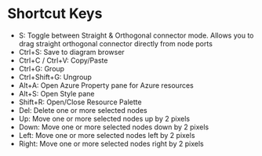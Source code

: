 # Shortcut Keys

* S: Toggle between Straight & Orthogonal connector mode. Allows you to drag straight orthogonal connector directly from node ports
* Ctrl+S: Save to diagram browser
* Ctrl+C / Ctrl+V: Copy/Paste
* Ctrl+G: Group
*  Ctrl+Shift+G: Ungroup
* Alt+A: Open Azure Property pane for Azure resources
* Alt+S: Open Style pane
*  Shift+R: Open/Close Resource Palette
*  Del: Delete one or more selected nodes
*  Up: Move one or more selected nodes up by 2 pixels
*  Down: Move one or more selected nodes down by 2 pixels
*  Left: Move one or more selected nodes left by 2 pixels
*  Right: Move one or more selected nodes right by 2 pixels